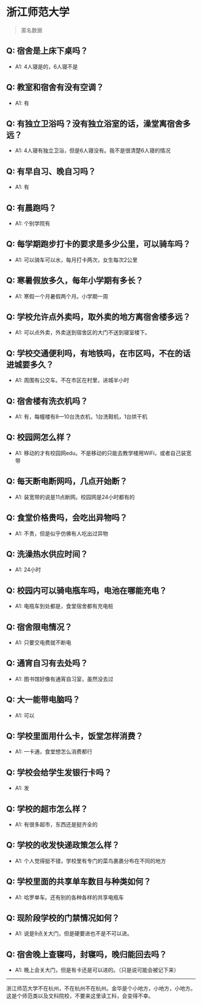 # 浙江师范大学
> 匿名数据
## Q: 宿舍是上床下桌吗？
- A1: 4人寝是的，6人寝不是
## Q: 教室和宿舍有没有空调？
- A1: 有
## Q: 有独立卫浴吗？没有独立浴室的话，澡堂离宿舍多远？
- A1: 4人寝有独立卫浴，但是6人寝没有。我不是很清楚6人寝的情况
## Q: 有早自习、晚自习吗？
- A1: 有
## Q: 有晨跑吗？
- A1: 个别学院有
## Q: 每学期跑步打卡的要求是多少公里，可以骑车吗？
- A1: 可以骑车可以水，每月打卡两次，女生每次2公里
## Q: 寒暑假放多久，每年小学期有多长？
- A1: 寒假一个月暑假两个月。小学期一周
## Q: 学校允许点外卖吗，取外卖的地方离宿舍楼多远？
- A1: 可以点外卖，外卖送到宿舍区的大门不送到寝室楼下。
## Q: 学校交通便利吗，有地铁吗，在市区吗，不在的话进城要多久？
- A1: 周围有公交车。不在市区在村里，进城半小时
## Q: 宿舍楼有洗衣机吗？
- A1: 有，每幢楼有8—10台洗衣机，1台洗鞋机，1台烘干机
## Q: 校园网怎么样？
- A1: 移动的才有校园网edu。不是移动的只能去教学楼用WiFi，或者自己装宽带
## Q: 每天断电断网吗，几点开始断？
- A1: 装宽带的说是11点断网。校园网是24小时都有的
## Q: 食堂价格贵吗，会吃出异物吗？
- A1: 不贵，但是似乎仿佛有人吃出过异物
## Q: 洗澡热水供应时间？
- A1: 24小时
## Q: 校园内可以骑电瓶车吗，电池在哪能充电？
- A1: 电瓶车到处都是，食堂宿舍都有充电桩
## Q: 宿舍限电情况？
- A1: 只要交电费就不断电
## Q: 通宵自习有去处吗？
- A1: 图书馆好像有通宵自习室，虽然没去过
## Q: 大一能带电脑吗？
- A1: 可以
## Q: 学校里面用什么卡，饭堂怎样消费？
- A1: 一卡通，食堂想怎么消费都行
## Q: 学校会给学生发银行卡吗？
- A1: 发
## Q: 学校的超市怎么样？
- A1: 有很多超市，东西还是挺齐全的
## Q: 学校的收发快递政策怎么样？
- A1: 个人觉得挺不错，学校里有专门的菜鸟裹裹分布在不同的地方
## Q: 学校里面的共享单车数目与种类如何？
- A1: 哈罗单车。还有别的各种各样的共享电瓶车
## Q: 现阶段学校的门禁情况如何？
- A1: 说是9点关大门，但是硬要进也不是不可以进。
## Q: 宿舍晚上查寝吗，封寝吗，晚归能回去吗？
- A1: 晚上会关大门，但是有卡还是可以进的。（只是说可能会被记下来）
***
浙江师范大学不在杭州，不在杭州不在杭州。金华是个小地方，小地方，小地方。
这是个师范类以及文科院校，不要来这里读工科，会变得不幸。